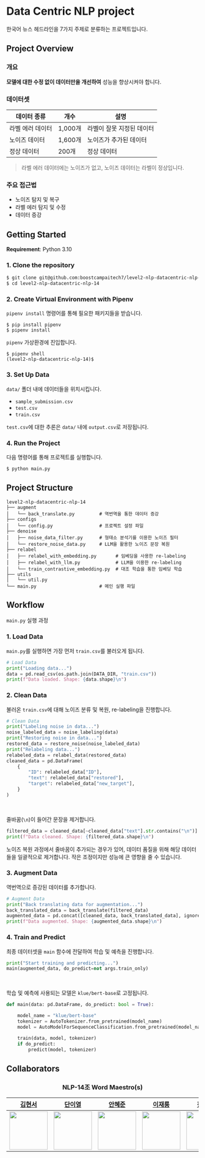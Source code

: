 # Data Centric NLP project
한국어 뉴스 헤드라인을 7가지 주제로 분류하는 프로젝트입니다.
## Project Overview

### 개요
**모델에 대한 수정 없이 데이터만을 개선하여** 성능을 향상시켜야 합니다.

### 데이터셋

| 데이터 종류      | 개수    | 설명                      |
| ---------------- | ------- | ------------------------- |
| 라벨 에러 데이터 | 1,000개 | 라벨이 잘못 지정된 데이터 |
| 노이즈 데이터    | 1,600개 | 노이즈가 추가된 데이터    |
| 정상 데이터      | 200개   | 정상 데이터               |

> 라벨 에러 데이터에는 노이즈가 없고, 노이즈 데이터는 라벨이 정상입니다.

### 주요 접근법

- 노이즈 탐지 및 복구
- 라벨 에러 탐지 및 수정
- 데이터 증강

## Getting Started

**Requirement**: Python 3.10

### 1. Clone the repository

```bash
$ git clone git@github.com:boostcampaitech7/level2-nlp-datacentric-nlp-14.git
$ cd level2-nlp-datacentric-nlp-14
```

### 2. Create Virtual Environment with Pipenv

`pipenv install` 명령어를 통해 필요한 패키지들을 받습니다.

```shell
$ pip install pipenv
$ pipenv install
```

`pipenv` 가상환경에 진입합니다.

```shell
$ pipenv shell
(level2-nlp-datacentric-nlp-14)$
```

### 3. Set Up Data

`data/` 폴더 내에 데이터들을 위치시킵니다.

- `sample_submission.csv`
- `test.csv`
- `train.csv`

`test.csv`에 대한 추론은 `data/` 내에 `output.csv`로 저장됩니다.

### 4. Run the Project

다음 명령어를 통해 프로젝트를 실행합니다.

```bash
$ python main.py
```

## Project Structure

```plaintext
level2-nlp-datacentric-nlp-14
├── augment
│   └── back_translate.py         # 역번역을 통한 데이터 증강
├── configs
│   └── config.py                 # 프로젝트 설정 파일
├── denoise
│   ├── noise_data_filter.py      # 형태소 분석기를 이용한 노이즈 필터
│   └── restore_noise_data.py     # LLM을 활용한 노이즈 문장 복원
├── relabel
│   ├── relabel_with_embedding.py       # 임베딩을 사용한 re-labeling
│   ├── relabel_with_llm.py             # LLM을 이용한 re-labeling
│   └── train_contrastive_embedding.py  # 대조 학습을 통한 임베딩 학습
├── utils
│   └── util.py
└── main.py                       # 메인 실행 파일
```

## Workflow

`main.py` 실행 과정

### 1. Load Data

`main.py`를 실행하면 가장 먼저 `train.csv`를 불러오게 됩니다.

```python
# Load Data
print("Loading data...")
data = pd.read_csv(os.path.join(DATA_DIR, "train.csv"))
print(f"Data loaded. Shape: {data.shape}\n")
```

### 2. Clean Data

불러온 `train.csv`에 대해 노이즈 분류 및 복원, re-labeling을 진행합니다.

```python
# Clean Data
print("Labeling noise in data...")
noise_labeled_data = noise_labeling(data)
print("Restoring noise in data...")
restored_data = restore_noise(noise_labeled_data)
print("Relabeling data...")
relabeled_data = relabel_data(restored_data)
cleaned_data = pd.DataFrame(
    {
        "ID": relabeled_data["ID"],
        "text": relabeled_data["restored"],
        "target": relabeled_data["new_target"],
    }
)
```

<br/>

줄바꿈(`\n`)이 들어간 문장을 제거합니다.

```python
filtered_data = cleaned_data[~cleaned_data["text"].str.contains("\n")]
print(f"Data cleaned. Shape: {filtered_data.shape}\n")
```

노이즈 복원 과정에서 줄바꿈이 추가되는 경우가 있어, 데이터 품질을 위해 해당 데이터들을 일괄적으로 제거합니다. 작은 조정이지만 성능에 큰 영향을 줄 수 있습니다.

### 3. Augment Data

역번역으로 증강된 데이터를 추가합니다.

```python
# Augment Data
print("Back translating data for augmentation...")
back_translated_data = back_translate(filtered_data)
augmented_data = pd.concat([cleaned_data, back_translated_data], ignore_index=True)
print(f"Data augmented. Shape: {augmented_data.shape}\n")
```

### 4. Train and Predict

최종 데이터셋을 `main` 함수에 전달하여 학습 및 예측을 진행합니다.

```python
print("Start training and predicting...")
main(augmented_data, do_predict=not args.train_only)
```

<br/>

학습 및 예측에 사용되는 모델은 `klue/bert-base`로 고정됩니다.

```python
def main(data: pd.DataFrame, do_predict: bool = True):

    model_name = "klue/bert-base"
    tokenizer = AutoTokenizer.from_pretrained(model_name)
    model = AutoModelForSequenceClassification.from_pretrained(model_name, num_labels=7).to(DEVICE)

    train(data, model, tokenizer)
    if do_predict:
        predict(model, tokenizer)
```

## Collaborators

<h3 align="center">NLP-14조 Word Maestro(s)</h3>

<div align="center">

|          [김현서](https://github.com/kimhyeonseo0830)          |          [단이열](https://github.com/eyeol)          |          [안혜준](https://github.com/jagaldol)          |          [이재룡](https://github.com/So1pi)          |          [장요한](https://github.com/DDUKDAE)          |
| :------------------------------------------------------------: | :--------------------------------------------------: | :-----------------------------------------------------: | :--------------------------------------------------: | :----------------------------------------------------: |
| <img src="https://github.com/kimhyeonseo0830.png" width="100"> | <img src="https://github.com/eyeol.png" width="100"> | <img src="https://github.com/jagaldol.png" width="100"> | <img src="https://github.com/So1pi.png" width="100"> | <img src="https://github.com/DDUKDAE.png" width="100"> |

</div>
